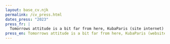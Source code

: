 ```yaml
---
layout: base_cv.njk
permalink: /cv_press.html
dates_press: "2023"
press_fr: |
  Tomorrows attitude is a bit far from here, KubaParis (site internet)
press_en: Tomorrows attitude is a bit far from here, KubaParis (website)
---
```

